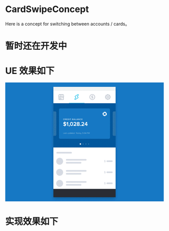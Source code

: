 # CardSwipeConcept
Here is a concept for switching between accounts / cards。

# 暂时还在开发中

# UE 效果如下
![Card Swipe Concept](image/CardSwipeConcept.gif)

# 实现效果如下